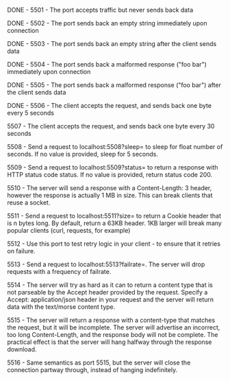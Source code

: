 DONE - 5501 - The port accepts traffic but never sends back data

DONE - 5502 - The port sends back an empty string immediately upon connection

DONE - 5503 - The port sends back an empty string after the client sends data

DONE - 5504 - The port sends back a malformed response ("foo bar") immediately upon connection

DONE - 5505 - The port sends back a malformed response ("foo bar") after the client sends data

DONE - 5506 - The client accepts the request, and sends back one byte every 5 seconds

5507 - The client accepts the request, and sends back one byte every 30 seconds

5508 - Send a request to localhost:5508?sleep=<float> to sleep for float number of seconds. If no value is provided, sleep for 5 seconds.

5509 - Send a request to localhost:5509?status=<int> to return a response with HTTP status code status. If no value is provided, return status code 200.

5510 - The server will send a response with a Content-Length: 3 header, however the response is actually 1 MB in size. This can break clients that reuse a socket.

5511 - Send a request to localhost:5511?size=<int> to return a Cookie header that is n bytes long. By default, return a 63KB header. 1KB larger will break many popular clients (curl, requests, for example)

5512 - Use this port to test retry logic in your client - to ensure that it retries on failure.

5513 - Send a request to localhost:5513?failrate=<float>. The server will drop requests with a frequency of failrate.

5514 - The server will try as hard as it can to return a content type that is not parseable by the Accept header provided by the request. Specify a Accept: application/json header in your request and the server will return data with the text/morse content type. 

5515 - The server will return a response with a content-type that matches the request, but it will be incomplete. The server will advertise an incorrect, too long Content-Length, and the response body will not be complete. The practical effect is that the server will hang halfway through the response download.

5516 - Same semantics as port 5515, but the server will close the connection partway through, instead of hanging indefinitely.
